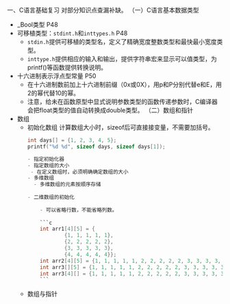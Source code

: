 一、C语言基础复习
对部分知识点查漏补缺。
（一）C语言基本数据类型
- \_Bool类型 P48
- 可移植类型：`stdint.h`和`inttypes.h` P48
	- `stdin.h`提供可移植的类型名，定义了精确宽度整数类型和最快最小宽度类型。
	- `inttype.h`提供相应的输入和输出，提供字符串宏来显示可以值类型，为printf()等函数提供转换说明。
- 十六进制表示浮点型常量 P50
	- 在十六进制数前加上十六进制前缀（0x或0X），用p和P分别代替e和E，用2的幂代替10的幂。
	- 注意，给未在函数原型中显式说明参数类型的函数传递参数时，C编译器会把float类型的值自动转换成double类型。
	（二）数组和指针
- 数组
	- 初始化数组
		计算数组大小时，sizeof后可直接接变量，不需要加括号。
		```c
		int days[] = {1, 2, 3, 4, 5};
		printf("%d %d", sizeof days, sizeof days[1]);
	
	  - 指定初始化器
	  - 指定数组的大小
		 - 在定义数组时，必须明确确定数组的大小
	  - 多维数组
		  - 多维数组的元素按顺序存储
		  
		- 二维数组的初始化
		  
			- 可以省略行数，不能省略列数。
			
			```c
			int arr1[4][5] = {
			        {1, 1, 1, 1, 1},
			        {2, 2, 2, 2, 2},
			        {3, 3, 3, 3, 3},
			        {4, 4, 4, 4, 4}};                                                          // 正确而完整
			int arr2[4][5] = {1, 1, 1, 1, 1, 2, 2, 2, 2, 2, 3, 3, 3, 3, 3, 4, 4, 4, 4, 4}; // 正确而省略
			int arr3[][5] = {1, 1, 1, 1, 1, 2, 2, 2, 2, 2, 3, 3, 3, 3, 3, 4, 4, 4, 4, 4};  // 正确而省略
			int arr3[4][] = {1, 1, 1, 1, 1, 2, 2, 2, 2, 2, 3, 3, 3, 3, 3, 4, 4, 4, 4, 4};  // 错误而省略
			```
	- 数组与指针